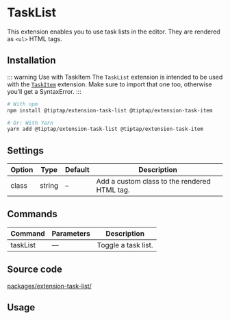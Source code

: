 # TaskList
This extension enables you to use task lists in the editor. They are rendered as `<ul>` HTML tags.

## Installation
::: warning Use with TaskItem
The `TaskList` extension is intended to be used with the [`TaskItem`](/api/extensions/task-item) extension. Make sure to import that one too, otherwise you’ll get a SyntaxError.
:::

```bash
# With npm
npm install @tiptap/extension-task-list @tiptap/extension-task-item

# Or: With Yarn
yarn add @tiptap/extension-task-list @tiptap/extension-task-item
```

## Settings
| Option | Type   | Default | Description                                  |
| ------ | ------ | ------- | -------------------------------------------- |
| class  | string | –       | Add a custom class to the rendered HTML tag. |

## Commands
| Command  | Parameters | Description         |
| -------- | ---------- | ------------------- |
| taskList | —          | Toggle a task list. |

## Source code
[packages/extension-task-list/](https://github.com/ueberdosis/tiptap-next/blob/main/packages/extension-task-list/)

## Usage
<demo name="Nodes/TaskList" />
